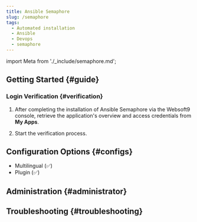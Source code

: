 ```yaml
---
title: Ansible Semaphore
slug: /semaphore
tags:
  - Automated installation
  - Ansible
  - Devops
  - semaphore
---
```


import Meta from './\_include/semaphore.md';

<Meta name="meta" />

## Getting Started {#guide}

### Login Verification {#verification}

1. After completing the installation of Ansible Semaphore via the Websoft9 console, retrieve the application's overview and access credentials from **My Apps**.

2. Start the verification process.

## Configuration Options {#configs}

- Multilingual (✅)
- Plugin (✅)

## Administration {#administrator}

## Troubleshooting {#troubleshooting}
